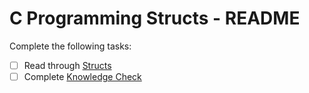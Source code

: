 # C Programming Structs - README
Complete the following tasks:
- [ ] Read through [Structs](structs.md)
- [ ] Complete [Knowledge Check](knowledge_check.md)